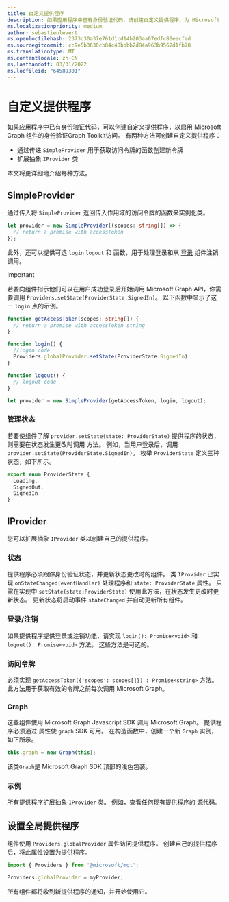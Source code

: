 ```yaml
---
title: 自定义提供程序
description: 如果应用程序中已有身份验证代码，请创建自定义提供程序，为 Microsoft Graph Toolkit组件启用身份验证和图形访问。
ms.localizationpriority: medium
author: sebastienlevert
ms.openlocfilehash: 2373c30a37e761d1cd14b203aa07edfc80eecfad
ms.sourcegitcommit: cc9e5b3630cb84c48bbbb2d84a963b9562d1fb78
ms.translationtype: MT
ms.contentlocale: zh-CN
ms.lasthandoff: 03/31/2022
ms.locfileid: "64589301"
---
```

# <a name="custom-provider"></a>自定义提供程序

如果应用程序中已有身份验证代码，可以创建自定义提供程序，以启用 Microsoft Graph 组件的身份验证Graph Toolkit访问。 有两种方法可创建自定义提供程序：

- 通过传递 `SimpleProvider` 用于获取访问令牌的函数创建新令牌
- 扩展抽象 `IProvider` 类

本文将更详细地介绍每种方法。

## <a name="simpleprovider"></a>SimpleProvider

通过传入将 `SimpleProvider` 返回传入作用域的访问令牌的函数来实例化类。 

```ts
let provider = new SimpleProvider((scopes: string[]) => {
  // return a promise with accessToken
});
```

此外，还可以提供可选 `login` `logout` 和 函数，用于处理登录和从 [登录](../components/login.md) 组件注销调用。

> [!IMPORTANT] 
> 若要向组件指示他们可以在用户成功登录后开始调用 Microsoft Graph API，你需要调用 `Providers.setState(ProviderState.SignedIn)`。 以下函数中显示了这一 `login` 点的示例。

```ts
function getAccessToken(scopes: string[]) {
  // return a promise with accessToken string
}

function login() {
  //login code
  Providers.globalProvider.setState(ProviderState.SignedIn)
}

function logout() {
  // logout code
}

let provider = new SimpleProvider(getAccessToken, login, logout);
```

### <a name="manage-state"></a>管理状态

若要使组件了解 `provider.setState(state: ProviderState)` 提供程序的状态，则需要在状态发生更改时调用 方法。 例如，当用户登录后，调用 `provider.setState(ProviderState.SignedIn)`。 枚举 `ProviderState` 定义三种状态，如下所示。

```ts
export enum ProviderState {
  Loading,
  SignedOut,
  SignedIn
}
```

## <a name="iprovider"></a>IProvider

您可以扩展抽象 `IProvider` 类以创建自己的提供程序。

### <a name="state"></a>状态

提供程序必须跟踪身份验证状态，并更新状态更改时的组件。 类 `IProvider` 已实现 `onStateChanged(eventHandler)` 处理程序和 `state: ProviderState` 属性。 只需在实现中 `setState(state:ProviderState)` 使用此方法，在状态发生更改时更新状态。 更新状态将启动事件 `stateChanged` 并自动更新所有组件。

### <a name="loginlogout"></a>登录/注销

如果提供程序提供登录或注销功能，请实现 `login(): Promise<void>` 和 `logout(): Promise<void>` 方法。 这些方法是可选的。

### <a name="access-token"></a>访问令牌

必须实现 `getAccessToken({'scopes': scopes[]}) : Promise<string>` 方法。 此方法用于获取有效的令牌之前每次调用 Microsoft Graph。

### <a name="graph"></a>Graph

这些组件使用 Microsoft Graph Javascript SDK 调用 Microsoft Graph。 提供程序必须通过 属性使 `graph` SDK 可用。 在构造函数中，创建一个新 `Graph` 实例，如下所示。

```js
this.graph = new Graph(this);
```

该类`Graph`是 Microsoft Graph SDK 顶部的浅色包装。

### <a name="example"></a>示例

所有提供程序扩展抽象 `IProvider` 类。 例如，查看任何现有提供程序的 [源代码](https://github.com/microsoftgraph/microsoft-graph-toolkit/tree/main/packages/providers)。

## <a name="set-the-global-provider"></a>设置全局提供程序

组件使用 `Providers.globalProvider` 属性访问提供程序。 创建自己的提供程序后，将此属性设置为提供程序。

```ts
import { Providers } from '@microsoft/mgt';

Providers.globalProvider = myProvider;
```

所有组件都将收到新提供程序的通知，并开始使用它。
